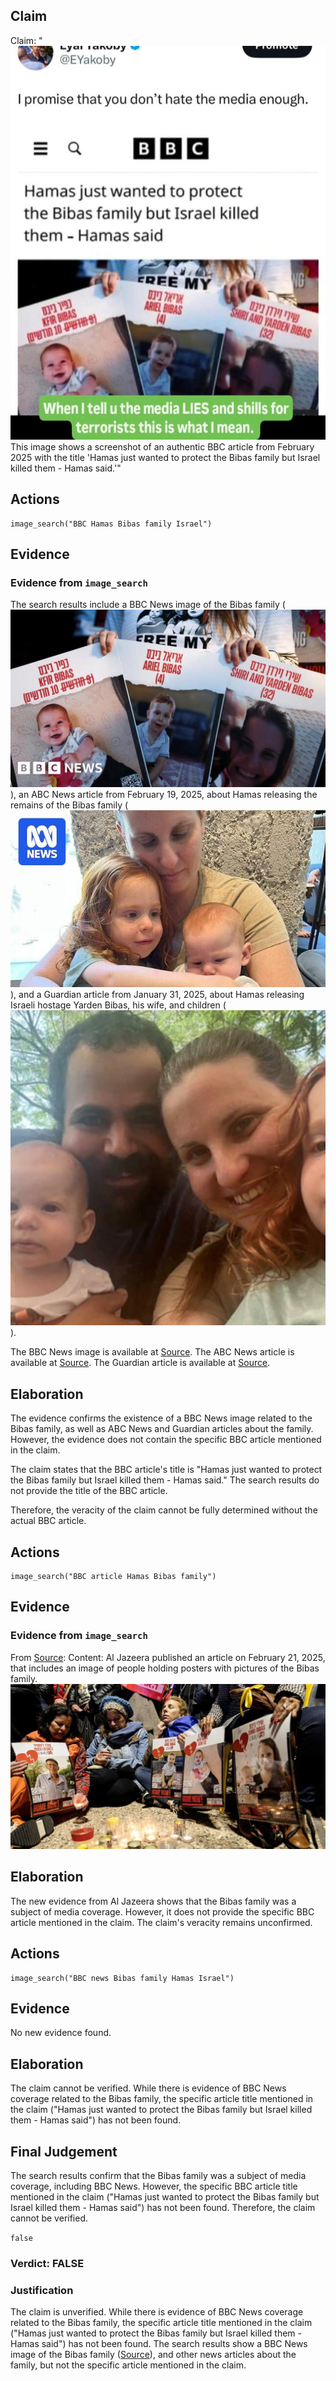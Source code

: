 ## Claim
Claim: "![image 21](media/30.jpg) This image shows a screenshot of an authentic BBC article from February 2025 with the title 'Hamas just wanted to protect the Bibas family but Israel killed them - Hamas said.'"

## Actions
```
image_search("BBC Hamas Bibas family Israel")
```

## Evidence
### Evidence from `image_search`
The search results include a BBC News image of the Bibas family (![image 7508](media/2025-08-29_21-55-1756504539-706504.jpg)), an ABC News article from February 19, 2025, about Hamas releasing the remains of the Bibas family (![image 7509](media/2025-08-29_21-55-1756504539-976092.jpg)), and a Guardian article from January 31, 2025, about Hamas releasing Israeli hostage Yarden Bibas, his wife, and children (![image 7510](media/2025-08-29_21-55-1756504540-099199.jpg)).

The BBC News image is available at [Source](https://www.bbc.com/news/articles/czdnp4ly5d1o). The ABC News article is available at [Source](https://www.abc.net.au/news/2025-02-19/hamas-to-release-remains-of-bibas-family-israel/104953098). The Guardian article is available at [Source](https://www.theguardian.com/world/2025/jan/31/hamas-to-release-israeli-hostage-yarden-bibas-wife-children-family).


## Elaboration
The evidence confirms the existence of a BBC News image related to the Bibas family, as well as ABC News and Guardian articles about the family. However, the evidence does not contain the specific BBC article mentioned in the claim.

The claim states that the BBC article's title is "Hamas just wanted to protect the Bibas family but Israel killed them - Hamas said." The search results do not provide the title of the BBC article.

Therefore, the veracity of the claim cannot be fully determined without the actual BBC article.


## Actions
```
image_search("BBC article Hamas Bibas family")
```

## Evidence
### Evidence from `image_search`
From [Source](https://www.aljazeera.com/news/liveblog/2025/2/21/live-israel-ramps-up-west-bank-assault-after-bus-blasts-near-tel-aviv): 
Content: Al Jazeera published an article on February 21, 2025, that includes an image of people holding posters with pictures of the Bibas family. ![image 7522](media/2025-08-29_21-55-1756504553-678331.jpg)


## Elaboration
The new evidence from Al Jazeera shows that the Bibas family was a subject of media coverage. However, it does not provide the specific BBC article mentioned in the claim. The claim's veracity remains unconfirmed.


## Actions
```
image_search("BBC news Bibas family Hamas Israel")
```

## Evidence
No new evidence found.

## Elaboration
The claim cannot be verified. While there is evidence of BBC News coverage related to the Bibas family, the specific article title mentioned in the claim ("Hamas just wanted to protect the Bibas family but Israel killed them - Hamas said") has not been found.


## Final Judgement
The search results confirm that the Bibas family was a subject of media coverage, including BBC News. However, the specific BBC article title mentioned in the claim ("Hamas just wanted to protect the Bibas family but Israel killed them - Hamas said") has not been found. Therefore, the claim cannot be verified.

`false`

### Verdict: FALSE

### Justification
The claim is unverified. While there is evidence of BBC News coverage related to the Bibas family, the specific article title mentioned in the claim ("Hamas just wanted to protect the Bibas family but Israel killed them - Hamas said") has not been found. The search results show a BBC News image of the Bibas family ([Source](https://www.bbc.com/news/articles/czdnp4ly5d1o)), and other news articles about the family, but not the specific article mentioned in the claim.
